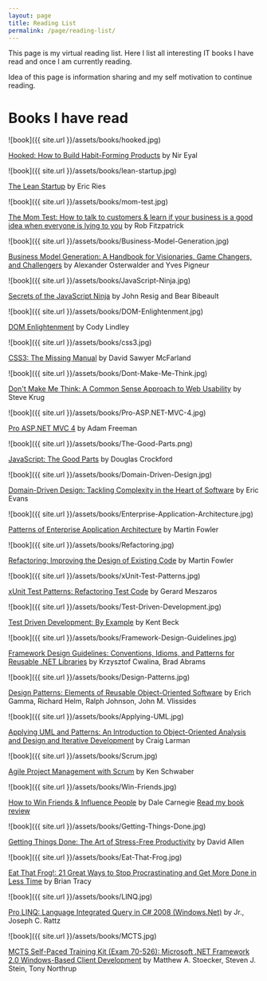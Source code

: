 ```yaml
---
layout: page
title: Reading List
permalink: /page/reading-list/
---
```


This page is my virtual reading list. Here I list all interesting IT books I have read and once I am currently reading.

Idea of this page is information sharing and my self motivation to continue reading.

# Books I have read

![book]({{ site.url }}/assets/books/hooked.jpg)

[Hooked: How to Build Habit-Forming Products](https://www.amazon.com/Hooked-How-Build-Habit-Forming-Products-ebook/dp/B00HJ4A43S) by Nir Eyal

![book]({{ site.url }}/assets/books/lean-startup.jpg)

[The Lean Startup](http://www.amazon.com/Lean-Startup-Entrepreneurs-Continuous-Innovation/dp/0307887898/) by Eric Ries

![book]({{ site.url }}/assets/books/mom-test.jpg)

[The Mom Test: How to talk to customers & learn if your business is a good idea when everyone is lying to you](http://www.amazon.com/Mom-Test-customers-business-everyone/dp/1492180742) by Rob Fitzpatrick

![book]({{ site.url }}/assets/books/Business-Model-Generation.jpg)

[Business Model Generation: A Handbook for Visionaries, Game Changers, and Challengers](http://www.amazon.com/Business-Model-Generation-Visionaries-Challengers-ebook/dp/B00BD6RFFS/) by Alexander Osterwalder and Yves Pigneur

![book]({{ site.url }}/assets/books/JavaScript-Ninja.jpg)

[Secrets of the JavaScript Ninja](http://www.amazon.com/Secrets-JavaScript-Ninja-John-Resig/dp/193398869X) by John Resig and Bear Bibeault

![book]({{ site.url }}/assets/books/DOM-Enlightenment.jpg)

[DOM Enlightenment](http://www.amazon.com/DOM-Enlightenment-Cody-Lindley/dp/1449342841) by Cody Lindley

![book]({{ site.url }}/assets/books/css3.jpg)

[CSS3: The Missing Manual](http://www.amazon.com/CSS3-Missing-David-Sawyer-McFarland/dp/1449325947) by David Sawyer McFarland

![book]({{ site.url }}/assets/books/Dont-Make-Me-Think.jpg)

[Don't Make Me Think: A Common Sense Approach to Web Usability](http://www.amazon.com/Dont-Make-Me-Think-Usability/dp/0321344758) by Steve Krug

![book]({{ site.url }}/assets/books/Pro-ASP.NET-MVC-4.jpg)

[Pro ASP.NET MVC 4](http://www.amazon.com/Pro-ASP-NET-MVC-Adam-Freeman/dp/1430242361/) by Adam Freeman

![book]({{ site.url }}/assets/books/The-Good-Parts.png)

[JavaScript: The Good Parts](http://www.amazon.com/JavaScript-Good-Parts-Douglas-Crockford-ebook/dp/B0026OR2ZY/) by Douglas Crockford

![book]({{ site.url }}/assets/books/Domain-Driven-Design.jpg)

[Domain-Driven Design: Tackling Complexity in the Heart of Software](http://www.amazon.com/gp/product/0321125215/ref=cm_li_v_cr_self?tag=linkedin-20) by Eric Evans

![book]({{ site.url }}/assets/books/Enterprise-Application-Architecture.jpg)

[Patterns of Enterprise Application Architecture](http://www.amazon.com/Enterprise-Application-Architecture-Addison-Wesley-Signature/dp/0321127420/ref=sr_1_2?ie=UTF8&s=books&qid=1237111698&sr=8-2) by Martin Fowler

![book]({{ site.url }}/assets/books/Refactoring.jpg)

[Refactoring: Improving the Design of Existing Code](http://www.amazon.com/Refactoring-Improving-Existing-Addison-Wesley-Technology/dp/0201485672/ref=sr_1_1?ie=UTF8&s=books&qid=1237111682&sr=8-1) by Martin Fowler

![book]({{ site.url }}/assets/books/xUnit-Test-Patterns.jpg)

[xUnit Test Patterns: Refactoring Test Code](http://www.amazon.com/xUnit-Test-Patterns-Refactoring-Addison-Wesley/dp/0131495054/ref=sr_1_1?ie=UTF8&s=books&qid=1237112460&sr=1-1) by Gerard Meszaros

![book]({{ site.url }}/assets/books/Test-Driven-Development.jpg)

[Test Driven Development: By Example](http://www.amazon.com/Test-Driven-Development-Addison-Wesley-Signature/dp/0321146530/ref=sr_1_1?ie=UTF8&s=books&qid=1237111719&sr=8-1) by Kent Beck

![book]({{ site.url }}/assets/books/Framework-Design-Guidelines.jpg)

[Framework Design Guidelines: Conventions, Idioms, and Patterns for Reusable .NET Libraries](http://www.amazon.com/Framework-Design-Guidelines-Conventions-Development/dp/0321246756/ref=sr_1_2?ie=UTF8&s=books&qid=1237111730&sr=8-2) by Krzysztof Cwalina, Brad Abrams

![book]({{ site.url }}/assets/books/Design-Patterns.jpg)

[Design Patterns: Elements of Reusable Object-Oriented Software](http://www.amazon.com/Design-Patterns-Object-Oriented-Addison-Wesley-Professional/dp/0201633612/ref=pd_bbs_sr_1?ie=UTF8&s=books&qid=1237111763&sr=8-1) by Erich Gamma, Richard Helm, Ralph Johnson, John M. Vlissides

![book]({{ site.url }}/assets/books/Applying-UML.jpg)

[Applying UML and Patterns: An Introduction to Object-Oriented Analysis and Design and Iterative Development](http://www.amazon.com/Applying-UML-Patterns-Introduction-Object-Oriented/dp/0131489062/ref=pd_bbs_sr_1?ie=UTF8&s=books&qid=1237111780&sr=8-1%22) by Craig Larman

![book]({{ site.url }}/assets/books/Scrum.jpg)

[Agile Project Management with Scrum](https://www.amazon.ca/Agile-Project-Management-Scrum-Schwaber/dp/073561993X) by Ken Schwaber

![book]({{ site.url }}/assets/books/Win-Friends.jpg)

[How to Win Friends & Influence People](http://www.amazon.com/gp/product/0671027034/ref=cm_li_v_cr_self?tag=linkedin-20) by Dale Carnegie
[Read my book review](http://vukoje.net/post/2009/08/06/Book-Review-How-to-Win-Friends-Influence-People.aspx)

![book]({{ site.url }}/assets/books/Getting-Things-Done.jpg)

[Getting Things Done: The Art of Stress-Free Productivity](http://www.amazon.com/gp/product/0142000280/ref=cm_li_v_p_self?tag=linkedin-20) by David Allen

![book]({{ site.url }}/assets/books/Eat-That-Frog.jpg)

[Eat That Frog!: 21 Great Ways to Stop Procrastinating and Get More Done in Less Time](http://www.amazon.com/gp/product/1576754227/ref=cm_li_v_cr_self?tag=linkedin-20) by Brian Tracy

![book]({{ site.url }}/assets/books/LINQ.jpg)

[Pro LINQ: Language Integrated Query in C# 2008 (Windows.Net)](http://www.amazon.com/Pro-LINQ-Language-Integrated-Windows-Net/dp/1590597893/ref=sr_1_1?ie=UTF8&s=books&qid=1237112310&sr=1-1) by Jr., Joseph C. Rattz

![book]({{ site.url }}/assets/books/MCTS.jpg)

[MCTS Self-Paced Training Kit (Exam 70-526): Microsoft .NET Framework 2.0 Windows-Based Client Development](http://www.amazon.com/MCTS-Self-Paced-Training-Exam-70-526/dp/0735623333/ref=pd_bbs_sr_1?ie=UTF8&s=books&qid=1237111621&sr=8-1) by Matthew A. Stoecker, Steven J. Stein, Tony Northrup